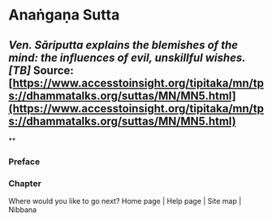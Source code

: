 # Anaṅgaṇa Sutta
*Ven. Sāriputta explains the blemishes of the mind: the influences of evil, unskillful wishes. [TB]*
Source: [https://www.accesstoinsight.org/tipitaka/mn/tps://dhammatalks.org/suttas/MN/MN5.html](https://www.accesstoinsight.org/tipitaka/mn/tps://dhammatalks.org/suttas/MN/MN5.html)
---
**
### Preface
### Chapter
Where would you like to go next?
Home page
| Help page
| Site map
| Nibbana